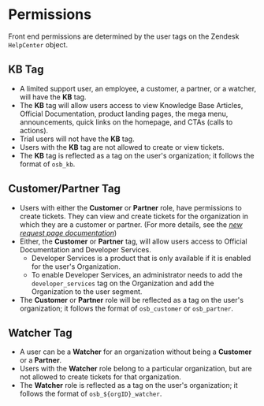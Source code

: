 # Permissions

Front end permissions are determined by the user tags on the Zendesk `HelpCenter` object.

## KB Tag
- A limited support user, an employee, a customer, a partner, or a watcher, will have the **KB** tag.
- The **KB** tag will allow users access to view Knowledge Base Articles, Official Documentation, product landing pages, the mega menu, announcements, quick links on the homepage, and CTAs (calls to actions).
- Trial users will not have the **KB** tag.
- Users with the **KB** tag are not allowed to create or view tickets.
- The **KB** tag is reflected as a tag on the user's organization; it follows the format of `osb_kb`.

## Customer/Partner Tag
- Users with either the **Customer** or **Partner** role, have permissions to create tickets. They can view and create tickets for the organization in which they are a customer or partner. (For more details, see the *[new request page documentation](./new_request_page.md)*)
- Either, the **Customer** or **Partner** tag, will allow users access to Official Documentation and Developer Services.
  - Developer Services is a product that is only available if it is enabled for the user's Organization.
  - To enable Developer Services, an administrator needs to add the `developer_services` tag on the Organization and add the Organization to the user segment.
- The **Customer** or **Partner** role will be reflected as a tag on the user's organization; it follows the format of `osb_customer` or `osb_partner`.

## Watcher Tag
- A user can be a **Watcher** for an organization without being a **Customer** or a **Partner**.
- Users with the **Watcher** role belong to a particular organization, but are not allowed to create tickets for that organization.
- The **Watcher** role is reflected as a tag on the user's organization; it follows the format of `osb_${orgID}_watcher`.